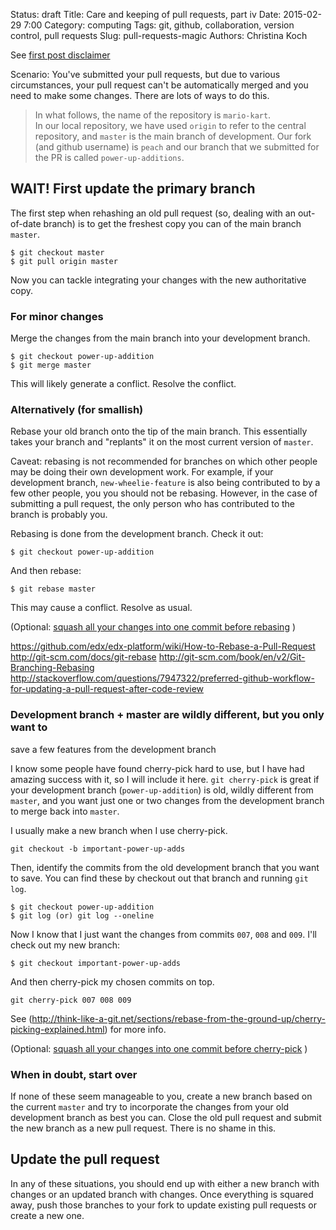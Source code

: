 Status: draft
Title: Care and keeping of pull requests, part iv
Date: 2015-02-29 7:00
Category: computing
Tags: git, github, collaboration, version control, pull requests
Slug: pull-requests-magic
Authors: Christina Koch

See [first post disclaimer](http://christinalk.github.io/blog/pull-requests.html)

Scenario: You've submitted your pull requests, but due to various circumstances, 
your pull request can't be automatically merged and you need to make 
some changes.  There are lots of ways to do this.  

> In what follows, the name of the repository is `mario-kart`.  
> In our local repository, we have used `origin` to refer to the central repository, 
> and `master` is the main branch of 
> development.  Our fork (and github username) is `peach` and our branch that 
> we submitted for the PR is called `power-up-additions`.  


## WAIT!  First update the primary branch

The first step when rehashing an old pull request (so, dealing with an out-of-date 
branch) is to get the freshest copy you can of the main branch `master`.  

~~~
$ git checkout master
$ git pull origin master
~~~

Now you can tackle integrating your changes with the new authoritative copy.  

### For minor changes

Merge the changes from the main branch into your development branch.  

~~~
$ git checkout power-up-addition
$ git merge master
~~~

This will likely generate a conflict.  Resolve the conflict.

### Alternatively (for smallish)

Rebase your old branch onto the tip of the main branch.  This essentially takes 
your branch and "replants" it on the most current version of `master`.  

Caveat: rebasing is not recommended for branches on which other people may be 
doing their own development work.  For example, if your development branch, 
`new-wheelie-feature` is also being contributed to by a few other people, you
you should not be rebasing.  However, in the case of submitting a pull request, 
the only person who has contributed to the branch is probably you.  

Rebasing is done from the development branch.  Check it out: 
~~~
$ git checkout power-up-addition
~~~

And then rebase: 

~~~
$ git rebase master
~~~

This may cause a conflict.  Resolve as usual.  

(Optional: [squash all your changes into one commit before rebasing](
pull-requests-squash.html) )

https://github.com/edx/edx-platform/wiki/How-to-Rebase-a-Pull-Request
http://git-scm.com/docs/git-rebase
http://git-scm.com/book/en/v2/Git-Branching-Rebasing	http://stackoverflow.com/questions/7947322/preferred-github-workflow-for-updating-a-pull-request-after-code-review

### Development branch + master are wildly different, but you only want to 
save a few features from the development branch

I know some people have found cherry-pick hard to use, but I have had amazing 
success with it, so I will include it here.  `git cherry-pick` is great if your development branch (`power-up-addition`) is old, wildly different from `master`, and you want just one or two changes from the development branch to merge back into `master`.  

I usually make a new branch when I use cherry-pick.  

~~~
git checkout -b important-power-up-adds
~~~

Then, identify the commits from the old development branch that you want to save.  You can find these by checkout out that branch and running `git log`.  

~~~
$ git checkout power-up-addition
$ git log (or) git log --oneline
~~~

Now I know that I just want the changes from commits `007`, `008` and `009`.  I'll 
check out my new branch: 

~~~
$ git checkout important-power-up-adds
~~~

And then cherry-pick my chosen commits on top.  

~~~
git cherry-pick 007 008 009
~~~

See (http://think-like-a-git.net/sections/rebase-from-the-ground-up/cherry-picking-explained.html) for more info.  

(Optional: [squash all your changes into one commit before cherry-pick](
pull-requests-squash.html) )

### When in doubt, start over

If none of these seem manageable to you, create a new branch based on the current 
`master` and try to incorporate the changes from your old development branch as 
best you can.  Close the old pull request and submit the new branch as 
a new pull request.  There is no shame in this.  

## Update the pull request

In any of these situations, you should end up with either a new branch with changes 
or an updated branch with changes.  Once everything is squared away, push those 
branches to your fork to update existing pull requests or create a new one.  